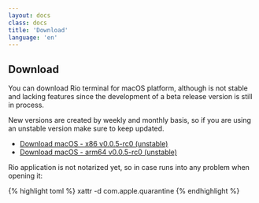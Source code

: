```yaml
---
layout: docs
class: docs
title: 'Download'
language: 'en'
---
```


## Download

You can download Rio terminal for macOS platform, although is not stable and lacking features since the development of a beta release version is still in process.

New versions are created by weekly and monthly basis, so if you are using an unstable version make sure to keep updated.

- [Download macOS - x86 v0.0.5-rc0 (unstable)](https://github.com/raphamorim/rio/releases/download/v0.0.5-rc0/macos-x86.zip)
- [Download macOS - arm64 v0.0.5-rc0 (unstable)](https://github.com/raphamorim/rio/releases/download/v0.0.5-rc0/macos-arm64.zip)

Rio application is not notarized yet, so in case runs into any problem when opening it:

{% highlight toml %}
xattr -d com.apple.quarantine <path-to-rio-app>
{% endhighlight %}

<!-- ## Building from the source -->


